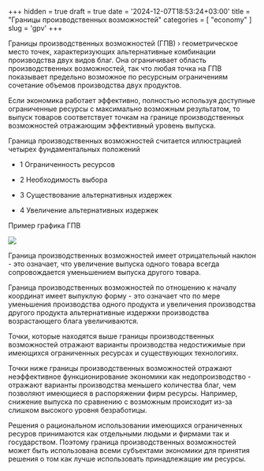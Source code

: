 +++
hidden = true
draft = true
date = '2024-12-07T18:53:24+03:00'
title = "Границы производственных возможностей"
categories = [ "economy" ]
slug = 'gpv'
+++

<p>
              Границы производственных возможностей (ГПВ) &rsaquo; геометрическое место точек,
              характеризующих альтернативные комбинации производства двух видов благ. Она
              ограничивает область производственных возможностей, так что любая точка на ГПВ
              показывает предельно возможное по ресурсным ограничениям сочетание объемов
              производства двух продуктов.
            </p>
            <p>
              Если экономика работает эффективно, полностью используя доступные ограниченные ресурсы
              с максимально возможным результатом, то выпуск товаров соответствует точкам на границе
              производственных возможностей отражающим эффективный уровень выпуска.
            </p>
            <p>
              Граница производственных возможностей считается иллюстрацией четырех фундаментальных
              положений
            </p>
            <ul>
              <li>
                <p>1 Ограниченность ресурсов</p>
              </li>
              <li>
                <p>2 Необходимость выбора</p>
              </li>
              <li>
                <p>3 Существование альтернативных издержек</p>
              </li>
              <li>
                <p>4 Увеличение альтернативных издержек</p>
              </li>
            </ul>
            <p>Пример графика ГПВ</p>
            <img src="../images/gpv.png" />
            <p>
              Граница производственных возможностей имеет отрицательный наклон - это означает, что
              увеличение выпуска одного товара всегда сопровождается уменьшением выпуска другого
              товара.
            </p>
            <p>
              Граница производственных возможностей по отношению к началу координат имеет выпуклую
              форму - это означает что по мере уменьшения производства одного продукта и увеличения
              производства другого продукта альтернативные издержки производства возрастающего блага
              увеличиваются.
            </p>
            <p>
              Точки, которые находятся выше границы производственных возможностей отражают варианты
              производства недостижимые при имеющихся ограниченных ресурсах и существующих
              технологиях.
            </p>
            <p>
              Точки ниже границы производственных возможностей отражают неэффективное
              функционирование экономики как недопроизводство - отражают варианты производства
              меньшего количества благ, чем позволяют имеющиеся в распоряжении фирм ресурсы.
              Например, снижение выпуска по сравнению с возможным происходит из-за слишком высокого
              уровня безработицы.
            </p>
            <p>
              Решения о рациональном использовании имеющихся ограниченных ресуров принимаются как
              отдельными людьми и фирмами так и государством. Поэтому граница производственных
              возможностей может быть использована всеми субъектами экономики для принятия решения о
              том как лучше использовать принадлежащие им ресурсы.
            </p>